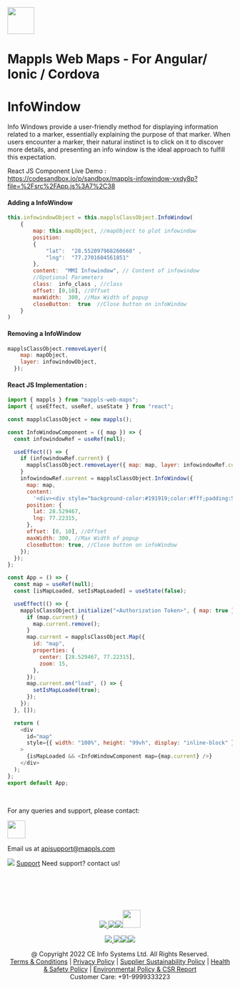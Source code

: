 [<img src="https://about.mappls.com/images/mappls-b-logo.svg" height="60"/> </p>](https://www.mapmyindia.com/api)

# Mappls Web Maps - For Angular/ Ionic / Cordova

#  InfoWindow  

Info Windows provide a user-friendly method for displaying information related to a marker, essentially explaining the purpose of that marker. When users encounter a marker, their natural instinct is to click on it to discover more details, and presenting an info window is the ideal approach to fulfill this expectation.

React JS Component Live Demo : https://codesandbox.io/p/sandbox/mappls-infowindow-vxdy8p?file=%2Fsrc%2FApp.js%3A7%2C38

#### Adding a InfoWindow
```js
this.infowindowObject = this.mapplsClassObject.InfoWindow(
    {
        map: this.mapObject, //mapObject to plot infowindow
        position: 
        {
            "lat":  "28.552097968260668" ,
            "lng":  "77.2701604561851"
        },
        content:  "MMI Infowindow", // Content of infowindow
        //Opotional Parameters
        class:  info_class , //class
        offset: [0,10], //Offset
        maxWidth:  300, //Max Width of popup
        closeButton:  true  //Close button on infoWindow
    }
)
``` 
#### Removing a InfoWindow

```js
mapplsClassObject.removeLayer({
    map: mapObject,
    layer: infowindowObject,
  });
```
#### **React JS Implementation** : 
```js
import { mappls } from "mappls-web-maps";
import { useEffect, useRef, useState } from "react";

const mapplsClassObject = new mappls();

const InfoWindowComponent = ({ map }) => {
  const infowindowRef = useRef(null);

  useEffect(() => {
    if (infowindowRef.current) {
      mapplsClassObject.removeLayer({ map: map, layer: infowindowRef.current });
    }
    infowindowRef.current = mapplsClassObject.InfoWindow({
      map: map,
      content:
        '<div><div style="background-color:#191919;color:#fff;padding:5px;margin-top:2%;">MapmyIndia Head Office</div><p> Open 9AM & Closes 6:30PM Mon to Fri</p><br><p>Sat & Sun: Off</p></div>',
      position: {
        lat: 28.529467,
        lng: 77.22315,
      },
      offset: [0, 10], //Offset
      maxWidth: 300, //Max Width of popup
      closeButton: true, //Close button on infoWindow
    });
  });
};

const App = () => {
  const map = useRef(null);
  const [isMapLoaded, setIsMapLoaded] = useState(false);

  useEffect(() => {
    mapplsClassObject.initialize("<Authorization Token>", { map: true }, () => {
      if (map.current) {
        map.current.remove();
      }
      map.current = mapplsClassObject.Map({
        id: "map",
        properties: {
          center: [28.529467, 77.22315],
          zoom: 15,
        },
      });
      map.current.on("load", () => {
        setIsMapLoaded(true);
      });
    });
  }, []);

  return (
    <div
      id="map"
      style={{ width: "100%", height: "99vh", display: "inline-block" }}
    >
      {isMapLoaded && <InfoWindowComponent map={map.current} />}
    </div>
  );
};
export default App;
```

<br>

For any queries and support, please contact: 

[<img src="https://about.mappls.com/images/mappls-logo.svg" height="40"/> </p>](https://about.mappls.com/api/)
Email us at [apisupport@mappls.com](mailto:apisupport@mappls.com)


![](https://www.mapmyindia.com/api/img/icons/support.png)
[Support](https://about.mappls.com/contact/)
Need support? contact us!

<br></br>
<br></br>

[<p align="center"> <img src="https://www.mapmyindia.com/api/img/icons/stack-overflow.png"/> ](https://stackoverflow.com/questions/tagged/mappls-api)[![](https://www.mapmyindia.com/api/img/icons/blog.png)](https://about.mappls.com/blog/)[![](https://www.mapmyindia.com/api/img/icons/gethub.png)](https://github.com/Mappls-api)[<img src="https://mmi-api-team.s3.ap-south-1.amazonaws.com/API-Team/npm-logo.one-third%5B1%5D.png" height="40"/> </p>](https://www.npmjs.com/org/mapmyindia) 



[<p align="center"> <img src="https://www.mapmyindia.com/june-newsletter/icon4.png"/> ](https://www.facebook.com/Mapplsofficial)[![](https://www.mapmyindia.com/june-newsletter/icon2.png)](https://twitter.com/mappls)[![](https://www.mapmyindia.com/newsletter/2017/aug/llinkedin.png)](https://www.linkedin.com/company/mappls/)[![](https://www.mapmyindia.com/june-newsletter/icon3.png)](https://www.youtube.com/channel/UCAWvWsh-dZLLeUU7_J9HiOA)




<div align="center">@ Copyright 2022 CE Info Systems Ltd. All Rights Reserved.</div>

<div align="center"> <a href="https://about.mappls.com/api/terms-&-conditions">Terms & Conditions</a> | <a href="https://about.mappls.com/about/privacy-policy">Privacy Policy</a> | <a href="https://about.mappls.com/pdf/mapmyIndia-sustainability-policy-healt-labour-rules-supplir-sustainability.pdf">Supplier Sustainability Policy</a> | <a href="https://about.mappls.com/pdf/Health-Safety-Management.pdf">Health & Safety Policy</a> | <a href="https://about.mappls.com/pdf/Environment-Sustainability-Policy-CSR-Report.pdf">Environmental Policy & CSR Report</a>

<div align="center">Customer Care: +91-9999333223</div>
